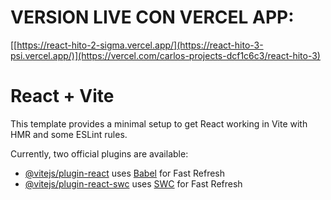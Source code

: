 # VERSION LIVE CON VERCEL APP:

[[https://react-hito-2-sigma.vercel.app/](https://react-hito-3-psi.vercel.app/)](https://vercel.com/carlos-projects-dcf1c6c3/react-hito-3)

# React + Vite

This template provides a minimal setup to get React working in Vite with HMR and some ESLint rules.

Currently, two official plugins are available:

- [@vitejs/plugin-react](https://github.com/vitejs/vite-plugin-react/blob/main/packages/plugin-react/README.md) uses [Babel](https://babeljs.io/) for Fast Refresh
- [@vitejs/plugin-react-swc](https://github.com/vitejs/vite-plugin-react-swc) uses [SWC](https://swc.rs/) for Fast Refresh
